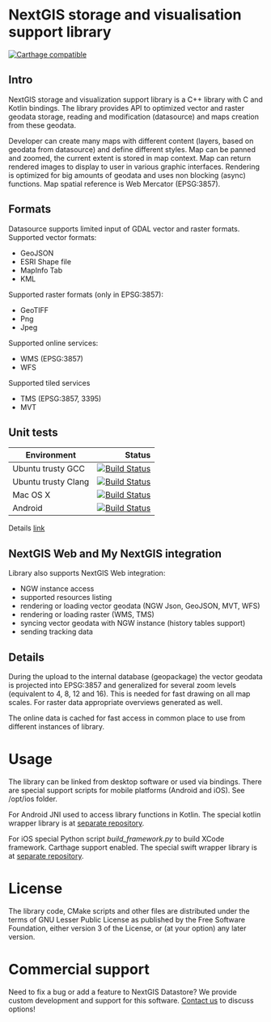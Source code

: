 # NextGIS storage and visualisation support library

[![Carthage compatible](https://img.shields.io/badge/Carthage-compatible-4BC51D.svg?style=flat)](https://github.com/Carthage/Carthage)

## Intro

NextGIS storage and visualization support library is a C++ library with C
and Kotlin bindings. The library provides API to optimized vector and raster
geodata storage, reading and modification (datasource) and maps creation from
these geodata.

Developer can create many maps with different content (layers, based on geodata
from datasource) and define different styles. Map can be panned and zoomed, the
current extent is stored in map context. Map can return rendered images to display
to user in various graphic interfaces. Rendering is optimized for big amounts of
geodata and uses non blocking (async) functions. Map spatial reference is Web 
Mercator (EPSG:3857).

## Formats

Datasource supports limited input of GDAL vector and raster formats. Supported
vector formats:

 * GeoJSON
 * ESRI Shape file
 * MapInfo Tab
 * KML

Supported raster formats (only in EPSG:3857):

 * GeoTIFF
 * Png
 * Jpeg

Supported online services:

 * WMS (EPSG:3857)
 * WFS

Supported tiled services

 * TMS (EPSG:3857, 3395)
 * MVT

## Unit tests

| Environment           | Status        |
| --------------------- |--------------:|
| Ubuntu trusty GCC     | [![Build Status](http://badges.herokuapp.com/travis/nextgis/nextgis_datastore?branch=master&env=BUILD_NAME=linux_gcc&label=linux_gcc)](https://travis-ci.org/nextgis/nextgis_datastore) |
| Ubuntu trusty Clang   | [![Build Status](http://badges.herokuapp.com/travis/nextgis/nextgis_datastore?branch=master&env=BUILD_NAME=linux_clang&label=linux_clang)](https://travis-ci.org/nextgis/nextgis_datastore) |
| Mac OS X              | [![Build Status](http://badges.herokuapp.com/travis/nextgis/nextgis_datastore?branch=master&env=BUILD_NAME=osx&label=osx)](https://travis-ci.org/nextgis/nextgis_datastore) |
| Android              | [![Build Status](http://badges.herokuapp.com/travis/nextgis/nextgis_datastore?branch=master&env=BUILD_NAME=android&label=android)](https://travis-ci.org/nextgis/nextgis_datastore) |

Details [link](https://travis-ci.org/nextgis/nextgis_datastore)

## NextGIS Web and My NextGIS integration

Library also supports NextGIS Web integration:

 * NGW instance access
 * supported resources listing
 * rendering or loading vector geodata (NGW Json, GeoJSON, MVT, WFS)
 * rendering or loading raster (WMS, TMS)
 * syncing vector geodata with NGW instance (history tables support)
 * sending tracking data

## Details

During the upload to the internal database (geopackage) the vector geodata is
projected into EPSG:3857 and generalized for several zoom levels (equivalent to
4, 8, 12 and 16). This is needed for fast drawing on all map scales. For raster data
appropriate overviews generated as well.

The online data is cached for fast access in common place to use from different
instances of library.

# Usage

The library can be linked from desktop software or used via bindings. There are
special support scripts for mobile platforms (Android and iOS). See /opt/ios folder.

For Android JNI used to access library functions in Kotlin. The special kotlin wrapper
library is at [separate repository](https://github.com/nextgis/android_maplib).

For iOS special Python script *build_framework.py* to build XCode framework.
Carthage support enabled. The special swift wrapper library is at
[separate repository](https://github.com/nextgis/ios_maplib).

# License

The library code, CMake scripts and other files are distributed under the terms
of GNU Lesser Public License as published by the Free Software Foundation,
either version 3 of the License, or (at your option) any later version.

# Commercial support

Need to fix a bug or add a feature to NextGIS Datastore? We provide custom
development and support for this software.
[Contact us](http://nextgis.ru/en/contact/) to discuss options!
